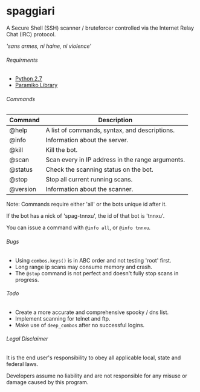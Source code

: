 # spaggiari
A Secure Shell (SSH) scanner / bruteforcer controlled via the Internet Relay Chat (IRC) protocol.

*'sans armes, ni haine, ni violence'*

###### Requirments
 - [Python 2.7](http://www.python.org/)
 - [Paramiko Library](http://www.paramiko.org/)
 
###### Commands
| Command | Description |
| --- | --- |
| @help | A list of commands, syntax, and descriptions. |
| @info | Information about the server. |
| @kill | Kill the bot. |
| @scan | Scan every in IP address in the range arguments. |
| @status | Check the scanning status on the bot. |
| @stop | Stop all current running scans. |
| @version | Information about the scanner. |

Note: Commands require either 'all' or the bots unique id after it.

If the bot has a nick of 'spag-tnnxu', the id of that bot is 'tnnxu'.

You can issue a command with `@info all`, or `@info tnnxu`.

###### Bugs
- Using `combos.keys()` is in ABC order and not testing 'root' first.
- Long range ip scans may consume memory and crash.
- The `@stop` command is not perfect and doesn't fully stop scans in progress.
 
###### Todo
- Create a more accurate and comprehensive spooky / dns list.
- Implement scanning for telnet and ftp.
- Make use of `deep_combos` after no successful logins.

###### Legal Disclaimer
It is the end user's responsibility to obey all applicable local, state and federal laws.

Developers assume no liability and are not responsible for any misuse or damage caused by this program.
